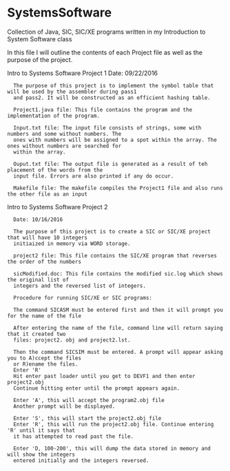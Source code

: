 # SystemsSoftware
Collection of Java, SIC, SIC/XE programs written in my Introduction to System Software class

In this file I will outline the contents of each Project file as well as the purpose of the project.

Intro to Systems Software Project 1
      Date: 09/22/2016
      
      The purpose of this project is to implement the symbol table that will be used by the assembler during pass1 
      and pass2. It will be constructed as an efficient hashing table.
      
      Project1.java file: This file contains the program and the implementation of the program.
      
      Input.txt file: The input file consists of strings, some with numbers and some without numbers. The 
      ones with numbers will be assigned to a spot within the array. The ones without numbers are searched for 
      within the array.
      
      Ouput.txt file: The output file is generated as a result of teh placement of the words from the 
      input file. Errors are also printed if any do occur.
      
      Makefile file: The makefile compiles the Project1 file and also runs the other file as an input
      
      
Intro to Systems Software Project 2

      Date: 10/16/2016

      The purpose of this project is to create a SIC or SIC/XE project that will have 10 integers
      initiaized in memory via WORD storage.

      project2 file: This file contains the SIC/XE program that reverses the order of the numbers

      sicModified.doc: This file contains the modified sic.log which shows the original list of
      integers and the reversed list of integers.

      Procedure for running SIC/XE or SIC programs:

      The command SICASM must be entered first and then it will prompt you for the name of the file

      After entering the name of the file, command line will return saying that it created two
      files: project2. obj and project2.lst.

      Then the command SICSIM must be entered. A prompt will appear asking you to A)ccept the files
      or R)ename the files.
      Enter 'R'
      Hit enter past loader until you get to DEVF1 and then enter project2.obj
      Continue hitting enter until the prompt appears again. 

      Enter 'A', this will accept the program2.obj file
      Another prompt will be displayed.

      Enter 'S', this will start the project2.obj file
      Enter 'R', this will run the project2.obj file. Continue entering 'R' until it says that
      it has attempted to read past the file.

      Enter 'D, 100-200', this will dump the data stored in memory and will show the integers
      entered initially and the integers reversed. 
